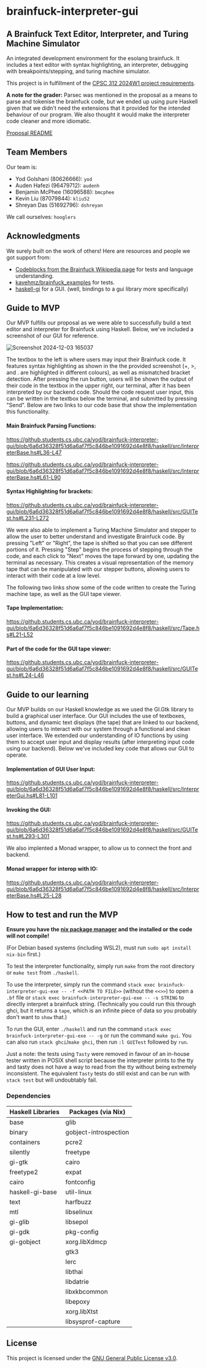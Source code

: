 # brainfuck-interpreter-gui

## A Brainfuck Text Editor, Interpreter, and Turing Machine Simulator

An integrated development environment for the esolang brainfuck. It includes a text editor with syntax highlighting, an interpreter, debugging with breakpoints/stepping, and turing machine simulator.

This project is in fulfillment of the [CPSC 312 2024W1 project requirements](https://steven-wolfman.github.io/cpsc-312-website-2024W1/project.html).

**A note for the grader:**  Parsec was mentioned in the proposal as a means to parse and tokenise the brainfuck code, but we ended up using pure Haskell given that we didn't need the extensions that it provided for the intended behaviour of our program. We also thought it would make the interpreter code cleaner and more idiomatic.

[Proposal README](https://github.students.cs.ubc.ca/yod/brainfuck-interpreter-gui/tree/b29510c459b99c7a57cb9d143609dd2cb9eb4ab4)

## Team Members

Our team is:

+ Yod Golshani (80626666): `yod`
+ Auden Hafezi (96479712): `audenh`
+ Benjamin McPhee (16096588): `bmcphee`
+ Kevin Liu (87079844): `kliu52`
+ Shreyan Das (51692796): `dshreyan`

We call ourselves: `hooglers`

## Acknowledgments

We surely built on the work of others! Here are resources and people we got support from:

+ [Codeblocks from the Brainfuck Wikipedia page](https://en.wikipedia.org/wiki/Brainfuck) for tests and language understanding.
+ [kavehmz/brainfuck_examples](https://github.com/kavehmz/brainfuck_examples/tree/master) for tests.
+ [haskell-gi](https://github.com/haskell-gi) for a GUI. (well, bindings to a gui library more specifically)

## Guide to MVP

Our MVP fulfills our proposal as we were able to successfully build a text editor and interpreter for Brainfuck using Haskell. Below, we've included a screenshot of our GUI for reference.

![Screenshot 2024-12-03 165037](https://github.students.cs.ubc.ca/yod/brainfuck-interpreter-gui/assets/22486/54c4e016-7e4e-479e-807e-0c62a6f91482)

The textbox to the left is where users may input their Brainfuck code. It features syntax highlighting as shown in the the provided screenshot (+, >, and . are highlighted in different colours), as well as mismatched bracket detection. After pressing the run button, users will be shown the output of their code in the textbox in the upper right, our terminal, after it has been interpreted by our backend code. Should the code request user input, this can be written in the textbox below the terminal, and submitted by pressing "Send". Below are two links to our code base that show the implementation this functionality.

#### Main Brainfuck Parsing Functions:&nbsp;
https://github.students.cs.ubc.ca/yod/brainfuck-interpreter-gui/blob/6a6d36328f51d6a6af7f5c846be1091692d4e8f8/haskell/src/InterpreterBase.hs#L36-L47

https://github.students.cs.ubc.ca/yod/brainfuck-interpreter-gui/blob/6a6d36328f51d6a6af7f5c846be1091692d4e8f8/haskell/src/InterpreterBase.hs#L61-L90

#### Syntax Highlighting for brackets:&nbsp;
https://github.students.cs.ubc.ca/yod/brainfuck-interpreter-gui/blob/6a6d36328f51d6a6af7f5c846be1091692d4e8f8/haskell/src/GUITest.hs#L231-L272

We were also able to implement a Turing Machine Simulator and stepper to allow the user to better understand and investigate Brainfuck code. By pressing "Left" or "Right", the tape is shifted so that you can see different portions of it. Pressing "Step" begins the process of stepping through the code, and each click to "Next" moves the tape forward by one, updating the terminal as necessary. This creates a visual representation of the memory tape that can be manipulated with our stepper buttons, allowing users to interact with their code at a low level. 
 
The following two links show some of the code written to create the Turing machine tape, as well as the GUI tape viewer. 

#### Tape Implementation:&nbsp;
https://github.students.cs.ubc.ca/yod/brainfuck-interpreter-gui/blob/6a6d36328f51d6a6af7f5c846be1091692d4e8f8/haskell/src/Tape.hs#L21-L52

#### Part of the code for the GUI tape viewer:&nbsp;
https://github.students.cs.ubc.ca/yod/brainfuck-interpreter-gui/blob/6a6d36328f51d6a6af7f5c846be1091692d4e8f8/haskell/src/GUITest.hs#L24-L46


## Guide to our learning

Our MVP builds on our Haskell knowledge as we used the GI.Gtk library to build a graphical user interface. Our GUI includes the use of textboxes, buttons, and dynamic text displays (the tape) that are linked to our backend, allowing users to interact with our system through a functional and clean user interface. We extended our understanding of IO functions by using them to accept user input and display results (after interpreting input code using our backend). Below we've included key code that allows our GUI to operate. 

#### Implementation of GUI User Input:
https://github.students.cs.ubc.ca/yod/brainfuck-interpreter-gui/blob/6a6d36328f51d6a6af7f5c846be1091692d4e8f8/haskell/src/InterpreterGui.hs#L81-L101

#### Invoking the GUI:&nbsp;
https://github.students.cs.ubc.ca/yod/brainfuck-interpreter-gui/blob/6a6d36328f51d6a6af7f5c846be1091692d4e8f8/haskell/src/GUITest.hs#L293-L301

We also implented a Monad wrapper, to allow us to connect the front and backend.

#### Monad wrapper for interop with IO:&nbsp;
https://github.students.cs.ubc.ca/yod/brainfuck-interpreter-gui/blob/6a6d36328f51d6a6af7f5c846be1091692d4e8f8/haskell/src/InterpreterBase.hs#L25-L28

## How to test and run the MVP

**Ensure you have the [nix package manager](https://nixos.org/download/) and the installed or the code will not compile!**

(For Debian based systems (including WSL2), must run ``sudo apt install nix-bin`` first.)

To test the interpreter functionality, simply run `make` from the root directory or `make test` from `./haskell`.

To use the interpreter, simply run the command `stack exec brainfuck-interpreter-gui-exe -- -f <<PATH TO FILE>>` (without the `<<>>`) to open a `.bf` file or `stack exec brainfuck-interpreter-gui-exe -- -s STRING` to directly interpret a brainfuck string. (Technically you could run this through ghci, but it returns a `tape`, which is an infinite piece of data so you probably don't want to `show` that.)

To run the GUI, enter `./haskell` and run the command `stack exec brainfuck-interpreter-gui-exe -- -g` or run the command `make gui`. You can also run `stack ghci`/`make ghci`, then run `:l GUITest` followed by `run`.

Just a note: the tests using `Tasty` were removed in favour of an in-house tester written in POSIX shell script because the interpreter prints to the tty and tasty does not have a way to read from the tty without being extremely inconsistent. The equivalent `Tasty` tests do still exist and can be run with `stack test` but will undoubtably fail.

### Dependencies

|Haskell Libraries|Packages (via Nix)|
|-|-|
|base|glib|
|binary|gobject-introspection|
|containers|pcre2|
|silently|freetype|
|gi-gtk|cairo|
|freetype2|expat|
|cairo|fontconfig|
|haskell-gi-base|util-linux|
|text|harfbuzz|
|mtl|libselinux|
|gi-glib|libsepol|
|gi-gdk|pkg-config|
|gi-gobject|xorg.libXdmcp|
||gtk3|
||lerc|
||libthai|
||libdatrie|
||libxkbcommon|
||libepoxy|
||xorg.libXtst|
||libsysprof-capture|

## License

This project is licensed under the [GNU General Public License v3.0](./LICENSE).
